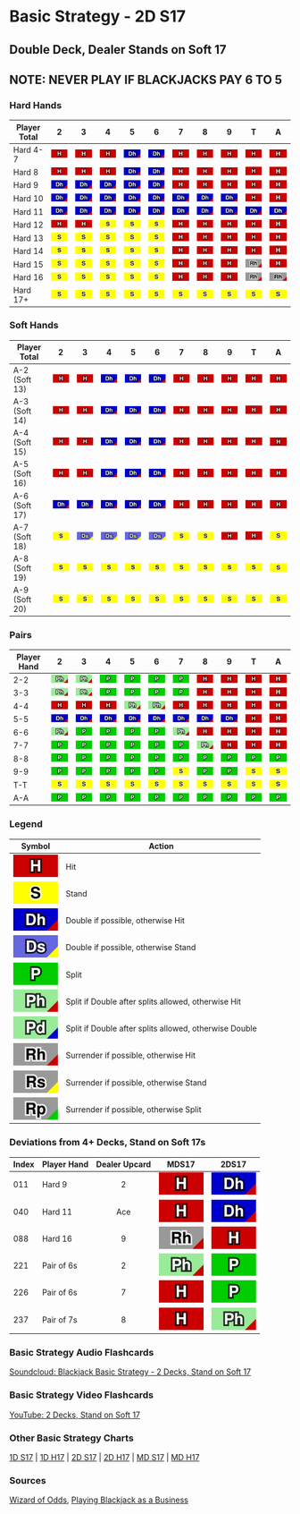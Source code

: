 # Basic Strategy - 2D S17
## Double Deck, Dealer Stands on Soft 17

## NOTE: NEVER PLAY IF BLACKJACKS PAY 6 TO 5

### Hard Hands
| Player Total  | 2   | 3   | 4   | 5   | 6   | 7   | 8   | 9   | T   | A   |
| --- | :-: | :-: | :-: | :-: | :-: | :-: | :-: | :-: | :-: | :-: |
| Hard 4-7      | ![H](../../../img/actions/h.svg) | ![H](../../../img/actions/h.svg) | ![H](../../../img/actions/h.svg) | ![Dh](../../../img/actions/dh.svg) | ![Dh](../../../img/actions/dh.svg) | ![H](../../../img/actions/h.svg) | ![H](../../../img/actions/h.svg) | ![H](../../../img/actions/h.svg) | ![H](../../../img/actions/h.svg) | ![H](../../../img/actions/h.svg) |
| Hard 8        | ![H](../../../img/actions/h.svg) | ![H](../../../img/actions/h.svg) | ![H](../../../img/actions/h.svg) | ![Dh](../../../img/actions/dh.svg) | ![Dh](../../../img/actions/dh.svg) | ![H](../../../img/actions/h.svg) | ![H](../../../img/actions/h.svg) | ![H](../../../img/actions/h.svg) | ![H](../../../img/actions/h.svg) | ![H](../../../img/actions/h.svg) |
| Hard 9        | ![Dh](../../../img/actions/dh.svg) | ![Dh](../../../img/actions/dh.svg) | ![Dh](../../../img/actions/dh.svg) | ![Dh](../../../img/actions/dh.svg) | ![Dh](../../../img/actions/dh.svg) | ![H](../../../img/actions/h.svg) | ![H](../../../img/actions/h.svg) | ![H](../../../img/actions/h.svg) | ![H](../../../img/actions/h.svg) | ![H](../../../img/actions/h.svg) |
| Hard 10       | ![Dh](../../../img/actions/dh.svg) | ![Dh](../../../img/actions/dh.svg) | ![Dh](../../../img/actions/dh.svg) | ![Dh](../../../img/actions/dh.svg) | ![Dh](../../../img/actions/dh.svg) | ![Dh](../../../img/actions/dh.svg) | ![Dh](../../../img/actions/dh.svg) | ![Dh](../../../img/actions/dh.svg) | ![H](../../../img/actions/h.svg) | ![H](../../../img/actions/h.svg) |
| Hard 11       | ![Dh](../../../img/actions/dh.svg) | ![Dh](../../../img/actions/dh.svg) | ![Dh](../../../img/actions/dh.svg) | ![Dh](../../../img/actions/dh.svg) | ![Dh](../../../img/actions/dh.svg) | ![Dh](../../../img/actions/dh.svg) | ![Dh](../../../img/actions/dh.svg) | ![Dh](../../../img/actions/dh.svg) | ![Dh](../../../img/actions/dh.svg) | ![Dh](../../../img/actions/dh.svg) |
| Hard 12       | ![H](../../../img/actions/h.svg) | ![H](../../../img/actions/h.svg) | ![S](../../../img/actions/s.svg) | ![S](../../../img/actions/s.svg) | ![S](../../../img/actions/s.svg) | ![H](../../../img/actions/h.svg) | ![H](../../../img/actions/h.svg) | ![H](../../../img/actions/h.svg) | ![H](../../../img/actions/h.svg) | ![H](../../../img/actions/h.svg) |
| Hard 13       | ![S](../../../img/actions/s.svg) | ![S](../../../img/actions/s.svg) | ![S](../../../img/actions/s.svg) | ![S](../../../img/actions/s.svg) | ![S](../../../img/actions/s.svg) | ![H](../../../img/actions/h.svg) | ![H](../../../img/actions/h.svg) | ![H](../../../img/actions/h.svg) | ![H](../../../img/actions/h.svg) | ![H](../../../img/actions/h.svg) |
| Hard 14       | ![S](../../../img/actions/s.svg) | ![S](../../../img/actions/s.svg) | ![S](../../../img/actions/s.svg) | ![S](../../../img/actions/s.svg) | ![S](../../../img/actions/s.svg) | ![H](../../../img/actions/h.svg) | ![H](../../../img/actions/h.svg) | ![H](../../../img/actions/h.svg) | ![H](../../../img/actions/h.svg) | ![H](../../../img/actions/h.svg) |
| Hard 15       | ![S](../../../img/actions/s.svg) | ![S](../../../img/actions/s.svg) | ![S](../../../img/actions/s.svg) | ![S](../../../img/actions/s.svg) | ![S](../../../img/actions/s.svg) | ![H](../../../img/actions/h.svg) | ![H](../../../img/actions/h.svg) | ![H](../../../img/actions/h.svg) | ![Rh](../../../img/actions/rh.svg) | ![H](../../../img/actions/h.svg) |
| Hard 16       | ![S](../../../img/actions/s.svg) | ![S](../../../img/actions/s.svg) | ![S](../../../img/actions/s.svg) | ![S](../../../img/actions/s.svg) | ![S](../../../img/actions/s.svg) | ![H](../../../img/actions/h.svg) | ![H](../../../img/actions/h.svg) | ![H](../../../img/actions/h.svg) | ![Rh](../../../img/actions/rh.svg) | ![Rh](../../../img/actions/rh.svg) |
| Hard 17+      | ![S](../../../img/actions/s.svg) | ![S](../../../img/actions/s.svg) | ![S](../../../img/actions/s.svg) | ![S](../../../img/actions/s.svg) | ![S](../../../img/actions/s.svg) | ![S](../../../img/actions/s.svg) | ![S](../../../img/actions/s.svg) | ![S](../../../img/actions/s.svg) | ![S](../../../img/actions/s.svg) | ![S](../../../img/actions/s.svg) |

### Soft Hands
| Player Total  | 2   | 3   | 4   | 5   | 6   | 7   | 8   | 9   | T   | A   |
| --- | :-: | :-: | :-: | :-: | :-: | :-: | :-: | :-: | :-: | :-: |
| A-2 (Soft 13) | ![H](../../../img/actions/h.svg) | ![H](../../../img/actions/h.svg) | ![Dh](../../../img/actions/dh.svg) | ![Dh](../../../img/actions/dh.svg) | ![Dh](../../../img/actions/dh.svg) | ![H](../../../img/actions/h.svg) | ![H](../../../img/actions/h.svg) | ![H](../../../img/actions/h.svg) | ![H](../../../img/actions/h.svg) | ![H](../../../img/actions/h.svg) |
| A-3 (Soft 14) | ![H](../../../img/actions/h.svg) | ![H](../../../img/actions/h.svg) | ![Dh](../../../img/actions/dh.svg) | ![Dh](../../../img/actions/dh.svg) | ![Dh](../../../img/actions/dh.svg) | ![H](../../../img/actions/h.svg) | ![H](../../../img/actions/h.svg) | ![H](../../../img/actions/h.svg) | ![H](../../../img/actions/h.svg) | ![H](../../../img/actions/h.svg) |
| A-4 (Soft 15) | ![H](../../../img/actions/h.svg) | ![H](../../../img/actions/h.svg) | ![Dh](../../../img/actions/dh.svg) | ![Dh](../../../img/actions/dh.svg) | ![Dh](../../../img/actions/dh.svg) | ![H](../../../img/actions/h.svg) | ![H](../../../img/actions/h.svg) | ![H](../../../img/actions/h.svg) | ![H](../../../img/actions/h.svg) | ![H](../../../img/actions/h.svg) |
| A-5 (Soft 16) | ![H](../../../img/actions/h.svg) | ![H](../../../img/actions/h.svg) | ![Dh](../../../img/actions/dh.svg) | ![Dh](../../../img/actions/dh.svg) | ![Dh](../../../img/actions/dh.svg) | ![H](../../../img/actions/h.svg) | ![H](../../../img/actions/h.svg) | ![H](../../../img/actions/h.svg) | ![H](../../../img/actions/h.svg) | ![H](../../../img/actions/h.svg) |
| A-6 (Soft 17) | ![Dh](../../../img/actions/dh.svg) | ![Dh](../../../img/actions/dh.svg) | ![Dh](../../../img/actions/dh.svg) | ![Dh](../../../img/actions/dh.svg) | ![Dh](../../../img/actions/dh.svg) | ![H](../../../img/actions/h.svg) | ![H](../../../img/actions/h.svg) | ![H](../../../img/actions/h.svg) | ![H](../../../img/actions/h.svg) | ![H](../../../img/actions/h.svg) |
| A-7 (Soft 18) | ![S](../../../img/actions/s.svg) | ![Ds](../../../img/actions/ds.svg) | ![Ds](../../../img/actions/ds.svg) | ![Ds](../../../img/actions/ds.svg) | ![Ds](../../../img/actions/ds.svg) | ![S](../../../img/actions/s.svg) | ![S](../../../img/actions/s.svg) | ![H](../../../img/actions/h.svg) | ![H](../../../img/actions/h.svg) | ![S](../../../img/actions/s.svg) |
| A-8 (Soft 19) | ![S](../../../img/actions/s.svg) | ![S](../../../img/actions/s.svg) | ![S](../../../img/actions/s.svg) | ![S](../../../img/actions/s.svg) | ![S](../../../img/actions/s.svg) | ![S](../../../img/actions/s.svg) | ![S](../../../img/actions/s.svg) | ![S](../../../img/actions/s.svg) | ![S](../../../img/actions/s.svg) | ![S](../../../img/actions/s.svg) |
| A-9 (Soft 20) | ![S](../../../img/actions/s.svg) | ![S](../../../img/actions/s.svg) | ![S](../../../img/actions/s.svg) | ![S](../../../img/actions/s.svg) | ![S](../../../img/actions/s.svg) | ![S](../../../img/actions/s.svg) | ![S](../../../img/actions/s.svg) | ![S](../../../img/actions/s.svg) | ![S](../../../img/actions/s.svg) | ![S](../../../img/actions/s.svg) |

### Pairs
| Player Hand   | 2   | 3   | 4   | 5   | 6   | 7   | 8   | 9   | T   | A   |
| --- | :-: | :-: | :-: | :-: | :-: | :-: | :-: | :-: | :-: | :-: |
| 2-2           | ![Ph](../../../img/actions/ph.svg) | ![Ph](../../../img/actions/ph.svg) | ![P](../../../img/actions/p.svg) | ![P](../../../img/actions/p.svg) | ![P](../../../img/actions/p.svg) | ![P](../../../img/actions/p.svg) | ![H](../../../img/actions/h.svg) | ![H](../../../img/actions/h.svg) | ![H](../../../img/actions/h.svg) | ![H](../../../img/actions/h.svg) |
| 3-3           | ![Ph](../../../img/actions/ph.svg) | ![Ph](../../../img/actions/ph.svg) | ![P](../../../img/actions/p.svg) | ![P](../../../img/actions/p.svg) | ![P](../../../img/actions/p.svg) | ![P](../../../img/actions/p.svg) | ![H](../../../img/actions/h.svg) | ![H](../../../img/actions/h.svg) | ![H](../../../img/actions/h.svg) | ![H](../../../img/actions/h.svg) |
| 4-4           | ![H](../../../img/actions/h.svg) | ![H](../../../img/actions/h.svg) | ![H](../../../img/actions/h.svg) | ![Ph](../../../img/actions/ph.svg) | ![Ph](../../../img/actions/ph.svg) | ![H](../../../img/actions/h.svg) | ![H](../../../img/actions/h.svg) | ![H](../../../img/actions/h.svg) | ![H](../../../img/actions/h.svg) | ![H](../../../img/actions/h.svg) |
| 5-5           | ![Dh](../../../img/actions/dh.svg) | ![Dh](../../../img/actions/dh.svg) | ![Dh](../../../img/actions/dh.svg) | ![Dh](../../../img/actions/dh.svg) | ![Dh](../../../img/actions/dh.svg) | ![Dh](../../../img/actions/dh.svg) | ![Dh](../../../img/actions/dh.svg) | ![Dh](../../../img/actions/dh.svg) | ![H](../../../img/actions/h.svg) | ![H](../../../img/actions/h.svg) |
| 6-6           | ![Ph](../../../img/actions/ph.svg) | ![P](../../../img/actions/p.svg) | ![P](../../../img/actions/p.svg) | ![P](../../../img/actions/p.svg) | ![P](../../../img/actions/p.svg) | ![Ph](../../../img/actions/ph.svg) | ![H](../../../img/actions/h.svg) | ![H](../../../img/actions/h.svg) | ![H](../../../img/actions/h.svg) | ![H](../../../img/actions/h.svg) |
| 7-7           | ![P](../../../img/actions/p.svg) | ![P](../../../img/actions/p.svg) | ![P](../../../img/actions/p.svg) | ![P](../../../img/actions/p.svg) | ![P](../../../img/actions/p.svg) | ![P](../../../img/actions/p.svg) | ![Ph](../../../img/actions/ph.svg) | ![H](../../../img/actions/h.svg) | ![H](../../../img/actions/h.svg) | ![H](../../../img/actions/h.svg) |
| 8-8           | ![P](../../../img/actions/p.svg) | ![P](../../../img/actions/p.svg) | ![P](../../../img/actions/p.svg) | ![P](../../../img/actions/p.svg) | ![P](../../../img/actions/p.svg) | ![P](../../../img/actions/p.svg) | ![P](../../../img/actions/p.svg) | ![P](../../../img/actions/p.svg) | ![P](../../../img/actions/p.svg) | ![P](../../../img/actions/p.svg) |
| 9-9           | ![P](../../../img/actions/p.svg) | ![P](../../../img/actions/p.svg) | ![P](../../../img/actions/p.svg) | ![P](../../../img/actions/p.svg) | ![P](../../../img/actions/p.svg) | ![S](../../../img/actions/s.svg) | ![P](../../../img/actions/p.svg) | ![P](../../../img/actions/p.svg) | ![S](../../../img/actions/s.svg) | ![S](../../../img/actions/s.svg) |
| T-T           | ![S](../../../img/actions/s.svg) | ![S](../../../img/actions/s.svg) | ![S](../../../img/actions/s.svg) | ![S](../../../img/actions/s.svg) | ![S](../../../img/actions/s.svg) | ![S](../../../img/actions/s.svg) | ![S](../../../img/actions/s.svg) | ![S](../../../img/actions/s.svg) | ![S](../../../img/actions/s.svg) | ![S](../../../img/actions/s.svg) |
| A-A           | ![P](../../../img/actions/p.svg) | ![P](../../../img/actions/p.svg) | ![P](../../../img/actions/p.svg) | ![P](../../../img/actions/p.svg) | ![P](../../../img/actions/p.svg) | ![P](../../../img/actions/p.svg) | ![P](../../../img/actions/p.svg) | ![P](../../../img/actions/p.svg) | ![P](../../../img/actions/p.svg) | ![P](../../../img/actions/p.svg) |

### Legend
| Symbol                        | Action                                                  |
| ---                           | ---                                                     |
| ![H](../../../img/actions/h.svg)     | Hit                                                     |
| ![S](../../../img/actions/s.svg)     | Stand                                                   |
| ![Dh](../../../img/actions/dh.svg)   | Double if possible, otherwise Hit                       |
| ![Ds](../../../img/actions/ds.svg)   | Double if possible, otherwise Stand                     |
| ![P](../../../img/actions/p.svg)     | Split                                                   |
| ![Ph](../../../img/actions/ph.svg)   | Split if Double after splits allowed, otherwise Hit     |
| ![Pd](../../../img/actions/pd.svg)   | Split if Double after splits allowed, otherwise Double  |
| ![Rh](../../../img/actions/rh.svg)   | Surrender if possible, otherwise Hit                    |
| ![Rs](../../../img/actions/rs.svg)   | Surrender if possible, otherwise Stand                  |
| ![Rp](../../../img/actions/rp.svg)   | Surrender if possible, otherwise Split                  |


### Deviations from 4+ Decks, Stand on Soft 17s
| Index | Player Hand | Dealer Upcard | MDS17 | 2DS17 |
| :-- | :-- | :-: | :-: | :-: |
| 011 | Hard 9 | 2 | ![H](../../../img/actions/h.svg) | ![Dh](../../../img/actions/dh.svg) |
| 040 | Hard 11 | Ace | ![H](../../../img/actions/h.svg) | ![Dh](../../../img/actions/dh.svg) |
| 088 | Hard 16 | 9 | ![Rh](../../../img/actions/rh.svg) | ![H](../../../img/actions/h.svg) |
| 221 | Pair of 6s | 2 | ![Ph](../../../img/actions/ph.svg) | ![P](../../../img/actions/p.svg) |
| 226 | Pair of 6s | 7 | ![H](../../../img/actions/h.svg) | ![Ph](../../../img/actions/p.svg) |
| 237 | Pair of 7s | 8 | ![H](../../../img/actions/h.svg) | ![Ph](../../../img/actions/ph.svg) |

### Basic Strategy Audio Flashcards
[Soundcloud: Blackjack Basic Strategy - 2 Decks, Stand on Soft 17](https://soundcloud.com/jackacestudios/sets/blackjack-basic-strategy-2ds17)

### Basic Strategy Video Flashcards
[YouTube: 2 Decks, Stand on Soft 17](https://www.youtube.com/watch?v=Tis_YoGzSOk&list=PLf7_Bpai9n_2pJAC3ExGvsOjTZ3h9N2JS)

### Other Basic Strategy Charts
[1D S17](./1D_S17.md) | [1D H17](./1D_H17.md) | [2D S17](./2D_H17.md) | [2D H17](./2D_H17.md) | [MD S17](./MD_H17.md) | [MD H17](./MD_H17.md)

### Sources
[Wizard of Odds](https://wizardofodds.com/games/blackjack/strategy/2-decks/), [Playing Blackjack as a Business](https://www.amazon.com/Playing-Blackjack-Business-Lawrence-Revere/dp/1607967626/)
